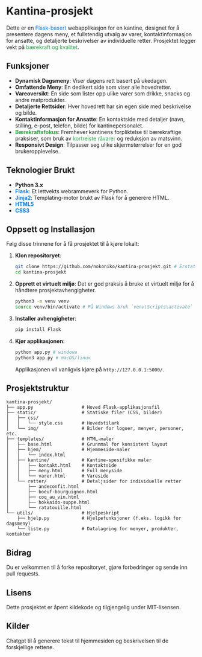 # Kantina-prosjekt

Dette er en <span style="color: #007bff;">Flask-basert</span> webapplikasjon for en kantine, designet for å presentere dagens meny, et fullstendig utvalg av varer, kontaktinformasjon for ansatte, og detaljerte beskrivelser av individuelle retter. Prosjektet legger vekt på <span style="color: #28a745;">bærekraft og kvalitet</span>.

## Funksjoner

-   **Dynamisk Dagsmeny**: Viser dagens rett basert på ukedagen.
-   **Omfattende Meny**: En dedikert side som viser alle hovedretter.
-   **Vareoversikt**: En side som lister opp ulike varer som drikke, snacks og andre matprodukter.
-   **Detaljerte Rettsider**: Hver hovedrett har sin egen side med beskrivelse og bilde.
-   **Kontaktinformasjon for Ansatte**: En kontaktside med detaljer (navn, stilling, e-post, telefon, bilde) for kantinepersonalet.
-   <span style="color: #28a745;">**Bærekraftsfokus**</span>: Fremhever kantinens forpliktelse til bærekraftige praksiser, som bruk av <span style="color: #28a745;">kortreiste råvarer</span> og reduksjon av matsvinn.
-   **Responsivt Design**: Tilpasser seg ulike skjermstørrelser for en god brukeropplevelse.

## Teknologier Brukt

-   **Python 3.x**
-   <span style="color: #007bff;">**Flask**</span>: Et lettvekts webrammeverk for Python.
-   <span style="color: #007bff;">**Jinja2**</span>: Templating-motor brukt av Flask for å generere HTML.
-   <span style="color: #007bff;">**HTML5**</span>
-   <span style="color: #007bff;">**CSS3**</span>

## Oppsett og Installasjon

Følg disse trinnene for å få prosjektet til å kjøre lokalt:

1.  **Klon repositoryet**:
    ```bash
    git clone https://github.com/nokoniko/kantina-prosjekt.git # Erstatt med den faktiske URL-en til ditt repository
    cd kantina-prosjekt
    ```

2.  **Opprett et virtuelt miljø**:
    Det er god praksis å bruke et virtuelt miljø for å håndtere prosjektavhengigheter.
    ```bash
    python3 -m venv venv
    source venv/bin/activate # På Windows bruk `venv\Scripts\activate`
    ```

3.  **Installer avhengigheter**:
    ```bash
    pip install Flask
    ```

4.  **Kjør applikasjonen**:
    ```bash
    python app.py # windowa
    python3 app.py # macOS/linux
    ```
    Applikasjonen vil vanligvis kjøre på `http://127.0.0.1:5000/`.

## Prosjektstruktur

```
kantina-prosjekt/
├── app.py                  # Hoved Flask-applikasjonsfil
├── static/                 # Statiske filer (CSS, bilder)
│   ├── css/
│   │   └── style.css       # Hovedstilark
│   └── img/                # Bilder for logoer, menyer, personer, etc.
├── templates/              # HTML-maler
│   ├── base.html           # Grunnmal for konsistent layout
│   ├── hjem/               # Hjemmeside-maler
│   │   └── index.html
│   ├── kantine/            # Kantine-spesifikke maler
│   │   ├── kontakt.html    # Kontaktside
│   │   ├── meny.html       # Full menyside
│   │   └── varer.html      # Vareside
│   └── retter/             # Detaljsider for individuelle retter
│       ├── andeconfit.html
│       ├── boeuf-bourguignon.html
│       ├── coq_au_vin.html
│       ├── hokkaido-suppe.html
│       └── ratatouille.html
└── utils/                  # Hjelpeskript
    ├── hjelp.py            # Hjelpefunksjoner (f.eks. logikk for dagsmeny)
    └── liste.py            # Datalagring for menyer, produkter, kontakter
```

## Bidrag

Du er velkommen til å forke repositoryet, gjøre forbedringer og sende inn pull requests.

## Lisens

Dette prosjektet er åpent kildekode og tilgjengelig under MIT-lisensen.

## Kilder

Chatgpt til å generere tekst til hjemmesiden og beskrivelsen til de forskjellige rettene.
